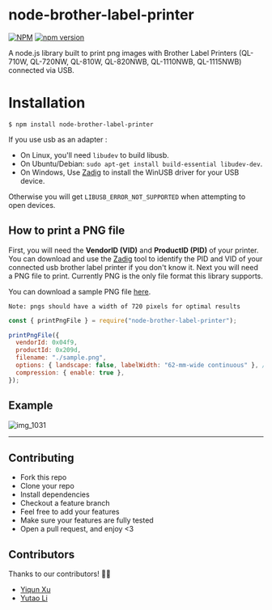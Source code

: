 # node-brother-label-printer

[![NPM](https://nodei.co/npm/node-brother-label-printer.png)](https://nodei.co/npm/node-brother-label-printer/)
[![npm version](https://badge.fury.io/js/node-brother-label-printer.svg)](https://www.npmjs.com/package/node-brother-label-printer)

A node.js library built to print png images with Brother Label Printers (QL-710W, QL-720NW, QL-810W, QL-820NWB, QL-1110NWB, QL-1115NWB) connected via USB.

# Installation

```npm
$ npm install node-brother-label-printer
```

If you use usb as an adapter :

- On Linux, you'll need `libudev` to build libusb.
- On Ubuntu/Debian: `sudo apt-get install build-essential libudev-dev`.
- On Windows, Use [Zadig](http://sourceforge.net/projects/libwdi/files/zadig/) to install the WinUSB driver for your USB device.

Otherwise you will get `LIBUSB_ERROR_NOT_SUPPORTED` when attempting to open devices.

## How to print a PNG file

First, you will need the **VendorID (VID)** and **ProductID (PID)** of your printer. You can download and use the [Zadig](http://sourceforge.net/projects/libwdi/files/zadig/) tool to identify the PID and VID of your connected usb brother label printer if you don't know it. Next you will need a PNG file to print. Currently PNG is the only file format this library supports.

You can download a sample PNG file [here](https://github.com/yiqun12/node-brother-label-printer/blob/main/sample.png).

`Note: pngs should have a width of 720 pixels for optimal results`

```javascript
const { printPngFile } = require("node-brother-label-printer");

printPngFile({
  vendorId: 0x04f9,
  productId: 0x209d,
  filename: "./sample.png",
  options: { landscape: false, labelWidth: "62-mm-wide continuous" }, //"102-mm-wide continuous"
  compression: { enable: true },
});
```

## Example

![img_1031](https://cdn.discordapp.com/attachments/759102082849833000/1261584970229485588/Weixin_Image_20240713002806.jpg?ex=66937e10&is=66922c90&hm=aa7086987a6561e1201ebfc070f569e9b0aa35b23d5c7759ebc6378ca81bf6e3&)

---

## Contributing

- Fork this repo
- Clone your repo
- Install dependencies
- Checkout a feature branch
- Feel free to add your features
- Make sure your features are fully tested
- Open a pull request, and enjoy <3

## Contributors

Thanks to our contributors! 🎉👏

- [Yiqun Xu](https://github.com/yiqun12)
- [Yutao Li](https://github.com/Yutao-Li-306)
